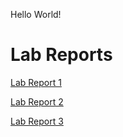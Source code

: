 Hello World!


# Lab Reports
[Lab Report 1](https://daraudom.github.io/cse15l-lab-reports/Lab_Report_1.html)

[Lab Report 2](https://daraudom.github.io/cse15l-lab-reports/Lab_Report_2.html)

[Lab Report 3](https://daraudom.github.io/cse15l-lab-reports/Lab_Report_3.html)

